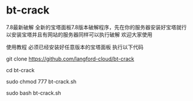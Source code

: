 # bt-crack
7.8最新破解
全新的宝塔面板7.8版本破解程序，先在你的服务器安装好宝塔就行
以安装宝塔并且有网站的服务器同样可以执行破解
欢迎大家使用

使用教程
必须已经安装好任意版本的宝塔面板
执行以下代码

git clone https://github.com/langford-cloud/bt-crack

cd bt-crack

sudo chmod 777 bt-crack.sh

sudo bash bt-crack.sh
